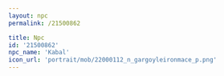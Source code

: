 ```yaml
---
layout: npc
permalink: /21500862

title: Npc
id: '21500862'
npc_name: 'Kabal'
icon_url: 'portrait/mob/22000112_n_gargoyleironmace_p.png'
---
```

